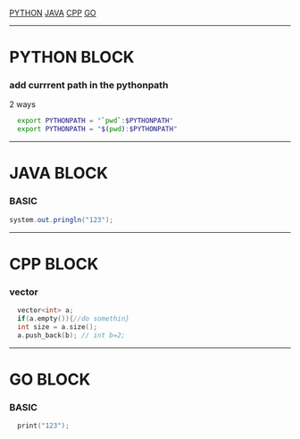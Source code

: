 [PYTHON](#python-block)   [JAVA](#java-block)    [CPP](#cpp-block)    [GO](#go-block)

---

# PYTHON BLOCK

### add currrent path in the pythonpath

2 ways
```BASH
  export PYTHONPATH = "`pwd`:$PYTHONPATH"
  export PYTHONPATH = "$(pwd):$PYTHONPATH"
```

---

# JAVA BLOCK

### BASIC

```JAVA
system.out.pringln("123");
```

---

# CPP BLOCK

### vector

```cpp
  vector<int> a;
  if(a.empty()){//do somethin}
  int size = a.size();
  a.push_back(b); // int b=2;
```

---

# GO BLOCK

### BASIC

```cpp
  print("123");
```
